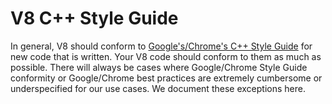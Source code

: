 # V8 C++ Style Guide

In general, V8 should conform to [Google's/Chrome's C++ Style Guide](https://www.chromium.org/developers/coding-style) for new code that is written. Your V8 code should conform to them as much as possible. There will always be cases where Google/Chrome Style Guide conformity or Google/Chrome best practices are extremely cumbersome or underspecified for our use cases. We document these exceptions here.

